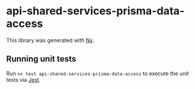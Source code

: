 # api-shared-services-prisma-data-access

This library was generated with [Nx](https://nx.dev).

## Running unit tests

Run `nx test api-shared-services-prisma-data-access` to execute the unit tests via [Jest](https://jestjs.io).
